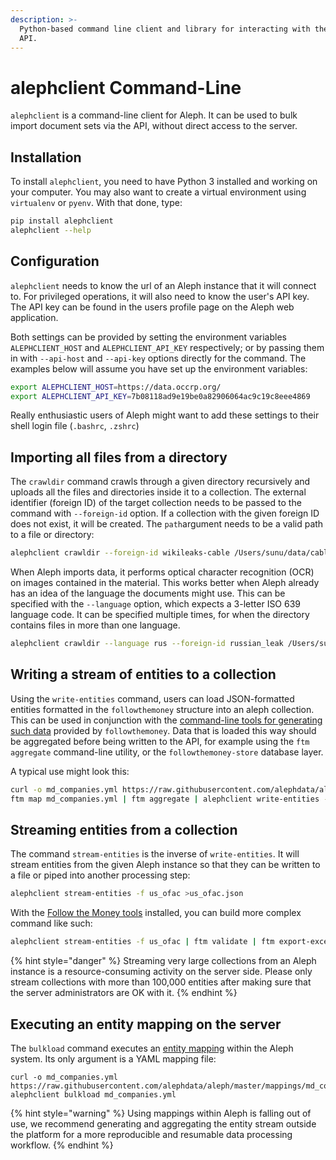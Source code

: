 ```yaml
---
description: >-
  Python-based command line client and library for interacting with the Aleph
  API.
---
```


# alephclient Command-Line

`alephclient` is a command-line client for Aleph. It can be used to bulk import document sets via the API, without direct access to the server.

## Installation

To install `alephclient`, you need to have Python 3 installed and working on your computer. You may also want to create a virtual environment using `virtualenv` or `pyenv`. With that done, type:

```bash
pip install alephclient
alephclient --help
```

## Configuration

`alephclient` needs to know the url of an Aleph instance that it will connect to. For privileged operations, it will also need to know the user's API key. The API key can be found in the users profile page on the Aleph web application.

Both settings can be provided by setting the environment variables `ALEPHCLIENT_HOST` and `ALEPHCLIENT_API_KEY` respectively; or by passing them in with `--api-host` and `--api-key` options directly for the command. The examples below will assume you have set up the environment variables:

```bash
export ALEPHCLIENT_HOST=https://data.occrp.org/
export ALEPHCLIENT_API_KEY=7b08118ad9e19be0a82906064ac9c19c8eee4869
```

Really enthusiastic users of Aleph might want to add these settings to their shell login file \(`.bashrc`, `.zshrc`\)

## Importing all files from a directory

The `crawldir` command crawls through a given directory recursively and uploads all the files and directories inside it to a collection. The external identifier \(foreign ID\) of the target collection needs to be passed to the command with `--foreign-id` option. If a collection with the given foreign ID does not exist, it will be created. The `path`argument needs to be a valid path to a file or directory:

```bash
alephclient crawldir --foreign-id wikileaks-cable /Users/sunu/data/cable
```

When Aleph imports data, it performs optical character recognition \(OCR\) on images contained in the material. This works better when Aleph already has an idea of the language the documents might use. This can be specified with the `--language` option, which expects a 3-letter ISO 639 language code. It can be specified multiple times, for when the directory contains files in more than one language. 

```bash
alephclient crawldir --language rus --foreign-id russian_leak /Users/sunu/data/russian_leak
```

## Writing a stream of entities to a collection

Using the `write-entities` command, users can load JSON-formatted entities formatted in the `followthemoney` structure into an aleph collection. This can be used in conjunction with the [command-line tools for generating such data](followthemoney/ftm.md) provided by `followthemoney`. Data that is loaded this way should be aggregated before being written to the API, for example using the `ftm aggregate` command-line utility, or the `followthemoney-store` database layer.

A typical use might look this:

```bash
curl -o md_companies.yml https://raw.githubusercontent.com/alephdata/aleph/master/mappings/md_companies.yml
ftm map md_companies.yml | ftm aggregate | alephclient write-entities -f md_companies
```

## **Streaming entities from a collection**

The command `stream-entities` is the inverse of `write-entities`. It will stream entities from the given Aleph instance so that they can be written to a file or piped into another processing step:

```bash
alephclient stream-entities -f us_ofac >us_ofac.json
```

With the [Follow the Money tools](followthemoney/ftm.md) installed, you can build more complex command like such:

```bash
alephclient stream-entities -f us_ofac | ftm validate | ftm export-excel -o OFAC.xlsx
```

{% hint style="danger" %}
Streaming very large collections from an Aleph instance is a resource-consuming activity on the server side. Please only stream collections with more than 100,000 entities after making sure that the server administrators are OK with it.
{% endhint %}

## **Executing an entity mapping on the server** 

The `bulkload` command executes an [entity mapping](mappings.md) within the Aleph system. Its only argument is a YAML mapping file:

```text
curl -o md_companies.yml https://raw.githubusercontent.com/alephdata/aleph/master/mappings/md_companies.yml
alephclient bulkload md_companies.yml
```

{% hint style="warning" %}
Using mappings within Aleph is falling out of use, we recommend generating and aggregating the entity stream outside the platform for a more reproducible and resumable data processing workflow.
{% endhint %}

